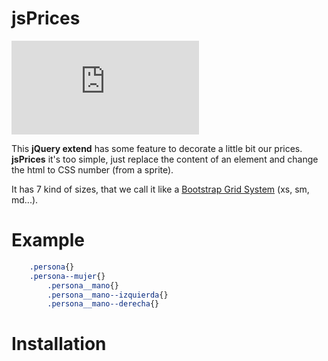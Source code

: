 jsPrices
=======
[![Download Help](http://XXXXX/jsPrices.pdf)](http://XXXXX/jsPrices.pdf)

This <strong>jQuery extend</strong> has some feature to decorate a little bit our prices. <strong>jsPrices</strong> it's too simple, just replace the content of an element and change the html to CSS number (from a sprite).

It has 7 kind of sizes, that we call it like a <a href="http://getbootstrap.com/css/#grid" target="_blank">Bootstrap Grid System</a> (xs, sm, md...).

Example
========

```css
    .persona{}
    .persona--mujer{}
        .persona__mano{}
        .persona__mano--izquierda{}
        .persona__mano--derecha{}
```

Installation
============
